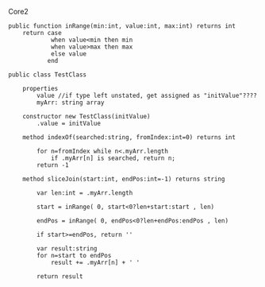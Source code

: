 Core2

    public function inRange(min:int, value:int, max:int) returns int
        return case 
                when value<min then min
                when value>max then max
                else value
               end

    public class TestClass

        properties
            value //if type left unstated, get assigned as "initValue"????
            myArr: string array

        constructor new TestClass(initValue)
            .value = initValue
            
        method indexOf(searched:string, fromIndex:int=0) returns int

            for n=fromIndex while n<.myArr.length
                if .myArr[n] is searched, return n;
            return -1
            
        method sliceJoin(start:int, endPos:int=-1) returns string

            var len:int = .myArr.length

            start = inRange( 0, start<0?len+start:start , len)

            endPos = inRange( 0, endPos<0?len+endPos:endPos , len)

            if start>=endPos, return ''

            var result:string
            for n=start to endPos 
                result += .myArr[n] + ' '

            return result


